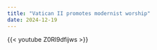 ```yaml
---
title: "Vatican II promotes modernist worship"
date: 2024-12-19
---
```


{{< youtube Z0Rl9dfijws >}}
